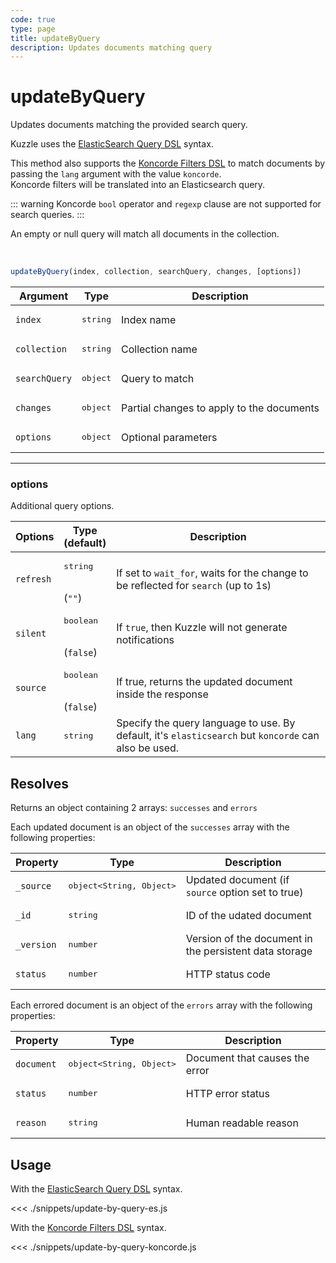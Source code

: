 ```yaml
---
code: true
type: page
title: updateByQuery
description: Updates documents matching query
---
```


# updateByQuery

Updates documents matching the provided search query.

Kuzzle uses the [ElasticSearch Query DSL](https://www.elastic.co/guide/en/elasticsearch/reference/7.4/query-dsl.html) syntax.

<SinceBadge version="7.4.8"/>

This method also supports the [Koncorde Filters DSL](/core/2/api/koncorde-filters-syntax) to match documents by passing the `lang` argument with the value `koncorde`.  
Koncorde filters will be translated into an Elasticsearch query.  

::: warning
Koncorde `bool` operator and `regexp` clause are not supported for search queries.
:::

An empty or null query will match all documents in the collection.

<br/>

```js
updateByQuery(index, collection, searchQuery, changes, [options])
```

| Argument      | Type              | Description                               |
|---------------|-------------------|-------------------------------------------|
| `index`       | <pre>string</pre> | Index name                                |
| `collection`  | <pre>string</pre> | Collection name                           |
| `searchQuery` | <pre>object</pre> | Query to match                            |
| `changes`     | <pre>object</pre> | Partial changes to apply to the documents |
| `options`     | <pre>object</pre> | Optional parameters                       |

---

### options

Additional query options.

| Options   | Type<br/>(default)               | Description                                                                                                                        |
|-----------|----------------------------------|------------------------------------------------------------------------------------------------------------------------------------|
| `refresh` | <pre>string</pre><br/>(`""`)     | If set to `wait_for`, waits for the change to be reflected for `search` (up to 1s)                                                 |
| `silent`  | <pre>boolean</pre><br/>(`false`) | If `true`, then Kuzzle will not generate notifications <SinceBadge version="change-me"/>                                           |
| `source`  | <pre>boolean</pre><br/>(`false`) | If true, returns the updated document inside the response                                                                          |
| `lang`    | <pre>string</pre>                | Specify the query language to use. By default, it's `elasticsearch` but `koncorde` can also be used. <SinceBadge version="7.4.8"/> |
## Resolves

Returns an object containing 2 arrays: `successes` and `errors`

Each updated document is an object of the `successes` array with the following properties:

| Property   | Type                              | Description                                            |
|------------|-----------------------------------|--------------------------------------------------------|
| `_source`  | <pre>object<String, Object></pre> | Updated document (if `source` option set to true)      |
| `_id`      | <pre>string</pre>                 | ID of the udated document                              |
| `_version` | <pre>number</pre>                 | Version of the document in the persistent data storage |
| `status`   | <pre>number</pre>                 | HTTP status code                                       |

Each errored document is an object of the `errors` array with the following properties:

| Property   | Type                              | Description                    |
|------------|-----------------------------------|--------------------------------|
| `document` | <pre>object<String, Object></pre> | Document that causes the error |
| `status`   | <pre>number</pre>                 | HTTP error status              |
| `reason`   | <pre>string</pre>                 | Human readable reason          |

## Usage

With the [ElasticSearch Query DSL](https://www.elastic.co/guide/en/elasticsearch/reference/7.4/query-dsl.html) syntax.

<<< ./snippets/update-by-query-es.js

With the [Koncorde Filters DSL](/core/2/api/koncorde-filters-syntax) syntax.

<<< ./snippets/update-by-query-koncorde.js
